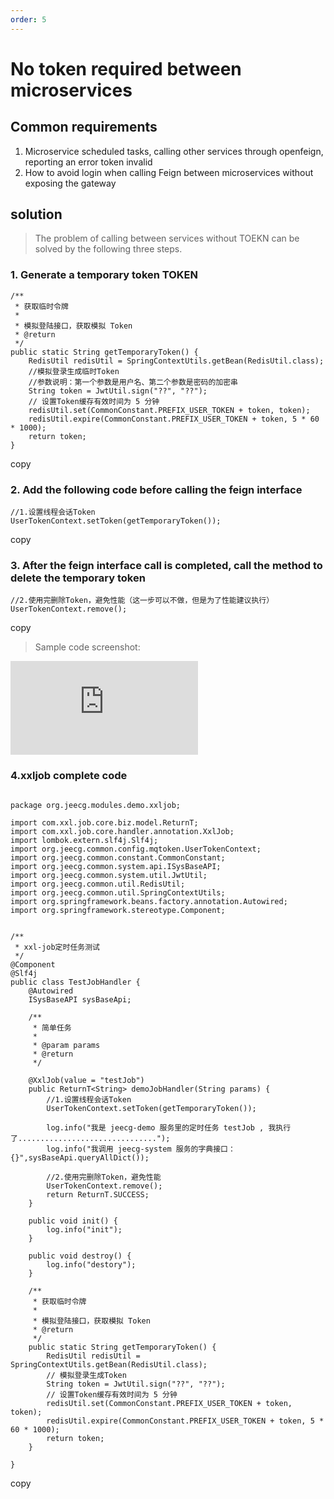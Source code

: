 ```yaml
---
order: 5
---
```


# No token required between microservices

## Common requirements

1.  Microservice scheduled tasks, calling other services through openfeign, reporting an error token invalid
2.  How to avoid login when calling Feign between microservices without exposing the gateway

## solution

> The problem of calling between services without TOEKN can be solved by the following three steps.

### 1\. Generate a temporary token TOKEN

```
/**
 * 获取临时令牌
 *
 * 模拟登陆接口，获取模拟 Token
 * @return
 */
public static String getTemporaryToken() {
    RedisUtil redisUtil = SpringContextUtils.getBean(RedisUtil.class);
    //模拟登录生成临时Token
    //参数说明：第一个参数是用户名、第二个参数是密码的加密串
    String token = JwtUtil.sign("??", "??");
    // 设置Token缓存有效时间为 5 分钟
    redisUtil.set(CommonConstant.PREFIX_USER_TOKEN + token, token);
    redisUtil.expire(CommonConstant.PREFIX_USER_TOKEN + token, 5 * 60 * 1000);
    return token;
}
```

copy

### 2\. Add the following code before calling the feign interface

```
//1.设置线程会话Token
UserTokenContext.setToken(getTemporaryToken());
```

copy

### 3\. After the feign interface call is completed, call the method to delete the temporary token

```
//2.使用完删除Token，避免性能（这一步可以不做，但是为了性能建议执行）
UserTokenContext.remove();
```

copy

> Sample code screenshot:

![](https://lfs.k.topthink.com/lfs/3a6e15b40fabca4f66642db74e9e804a3ef2514be3aa616b3ea8b5fe4dd16156.dat)

### 4.xxljob complete code

```

package org.jeecg.modules.demo.xxljob;

import com.xxl.job.core.biz.model.ReturnT;
import com.xxl.job.core.handler.annotation.XxlJob;
import lombok.extern.slf4j.Slf4j;
import org.jeecg.common.config.mqtoken.UserTokenContext;
import org.jeecg.common.constant.CommonConstant;
import org.jeecg.common.system.api.ISysBaseAPI;
import org.jeecg.common.system.util.JwtUtil;
import org.jeecg.common.util.RedisUtil;
import org.jeecg.common.util.SpringContextUtils;
import org.springframework.beans.factory.annotation.Autowired;
import org.springframework.stereotype.Component;


/**
 * xxl-job定时任务测试
 */
@Component
@Slf4j
public class TestJobHandler {
    @Autowired
    ISysBaseAPI sysBaseApi;

    /**
     * 简单任务
     *
     * @param params
     * @return
     */

    @XxlJob(value = "testJob")
    public ReturnT<String> demoJobHandler(String params) {
        //1.设置线程会话Token
        UserTokenContext.setToken(getTemporaryToken());

        log.info("我是 jeecg-demo 服务里的定时任务 testJob , 我执行了...............................");
        log.info("我调用 jeecg-system 服务的字典接口：{}",sysBaseApi.queryAllDict());

        //2.使用完删除Token，避免性能
        UserTokenContext.remove();
        return ReturnT.SUCCESS;
    }

    public void init() {
        log.info("init");
    }

    public void destroy() {
        log.info("destory");
    }

    /**
     * 获取临时令牌
     *
     * 模拟登陆接口，获取模拟 Token
     * @return
     */
    public static String getTemporaryToken() {
        RedisUtil redisUtil = SpringContextUtils.getBean(RedisUtil.class);
        // 模拟登录生成Token
        String token = JwtUtil.sign("??", "??");
        // 设置Token缓存有效时间为 5 分钟
        redisUtil.set(CommonConstant.PREFIX_USER_TOKEN + token, token);
        redisUtil.expire(CommonConstant.PREFIX_USER_TOKEN + token, 5 * 60 * 1000);
        return token;
    }

}
```

copy
